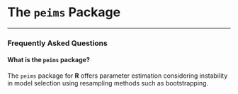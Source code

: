 # The `peims` Package
***
### Frequently Asked Questions
#### What is the `peims` package?
The `peims` package for **R** offers parameter estimation considering instability in model selection using resampling methods such as bootstrapping.
